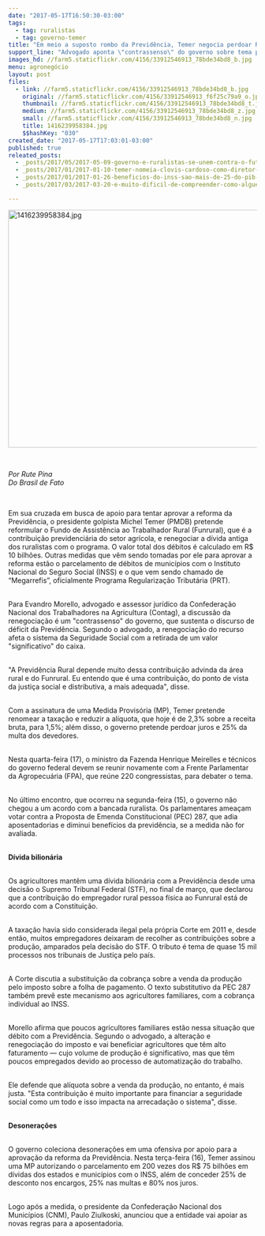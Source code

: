```yaml
---
date: "2017-05-17T16:50:30-03:00"
tags:
  - tag: ruralistas
  - tag: governo-temer
title: "Em meio a suposto rombo da Previdência, Temer negocia perdoar R$ 10 bi de ruralistas"
support_line: "Advogado aponta \"contrassenso\" do governo sobre tema porque retira \"valor significativo\" do caixa da Previdência rural."
images_hd: //farm5.staticflickr.com/4156/33912546913_78bde34bd8_b.jpg
menu: agronegócio
layout: post
files:
  - link: //farm5.staticflickr.com/4156/33912546913_78bde34bd8_b.jpg
    original: //farm5.staticflickr.com/4156/33912546913_f6f25c79a9_o.jpg
    thumbnail: //farm5.staticflickr.com/4156/33912546913_78bde34bd8_t.jpg
    medium: //farm5.staticflickr.com/4156/33912546913_78bde34bd8_z.jpg
    small: //farm5.staticflickr.com/4156/33912546913_78bde34bd8_n.jpg
    title: 1416239958384.jpg
    $$hashKey: "030"
created_date: "2017-05-17T17:03:01-03:00"
published: true
releated_posts:
  - _posts/2017/05/2017-05-09-governo-e-ruralistas-se-unem-contra-o-futuro-do-pais.md
  - _posts/2017/01/2017-01-10-temer-nomeia-clovis-cardoso-como-diretor-de-obtencao-de-terras-do-incra.md
  - _posts/2017/01/2017-01-26-beneficios-do-inss-sao-mais-de-25-do-pib-de-500-cidades-brasileiras.md
  - _posts/2017/03/2017-03-20-e-muito-dificil-de-compreender-como-alguem-pode-ter-a-coragem-de-apresentar-um-projeto-como-esse.md

---
```

<p><img alt="1416239958384.jpg" height="481" src="//farm5.staticflickr.com/4156/33912546913_78bde34bd8_b.jpg" width="700" /></p>

<p>&nbsp;</p>

<p><em>Por Rute Pina<br />
Do Brasil de Fato</em></p>

<p>&nbsp;</p>

<p>Em sua cruzada em busca de apoio para tentar aprovar a reforma da Previd&ecirc;ncia, o presidente golpista Michel Temer (PMDB) pretende reformular o Fundo de Assist&ecirc;ncia ao Trabalhador Rural (Funrural), que &eacute; a contribui&ccedil;&atilde;o previdenci&aacute;ria do setor agr&iacute;cola, e renegociar a d&iacute;vida antiga dos ruralistas com o programa. O valor total dos d&eacute;bitos &eacute; calculado em R$ 10 bilh&otilde;es. Outras medidas que v&ecirc;m sendo tomadas por ele para aprovar a reforma est&atilde;o o parcelamento de d&eacute;bitos de munic&iacute;pios com o Instituto Nacional do Seguro Social (INSS) e o que vem sendo chamado de &ldquo;Megarrefis&rdquo;, oficialmente Programa Regulariza&ccedil;&atilde;o Tribut&aacute;ria (PRT).</p>

<p><br />
Para Evandro Morello, advogado e assessor jur&iacute;dico da Confedera&ccedil;&atilde;o Nacional dos Trabalhadores na Agricultura (Contag), a discuss&atilde;o da renegocia&ccedil;&atilde;o &eacute; um &quot;contrassenso&quot; do governo, que sustenta o discurso de d&eacute;ficit da Previd&ecirc;ncia. Segundo o advogado, a renegocia&ccedil;&atilde;o do recurso afeta o sistema da Seguridade Social com a retirada de um valor &quot;significativo&quot; do caixa.</p>

<p><br />
&quot;A Previd&ecirc;ncia Rural depende muito dessa contribui&ccedil;&atilde;o advinda da &aacute;rea rural e do Funrural. Eu entendo que &eacute; uma contribui&ccedil;&atilde;o, do ponto de vista da justi&ccedil;a social e distributiva, a mais adequada&quot;, disse.</p>

<p><br />
Com a assinatura de uma Medida Provis&oacute;ria (MP), Temer pretende renomear a taxa&ccedil;&atilde;o e reduzir a al&iacute;quota, que hoje &eacute; de 2,3% sobre a receita bruta, para 1,5%; al&eacute;m disso, o governo pretende perdoar juros e 25% da multa dos devedores.</p>

<p><br />
Nesta quarta-feira (17), o ministro da Fazenda Henrique Meirelles e t&eacute;cnicos do governo federal devem se reunir novamente com a Frente Parlamentar da Agropecu&aacute;ria (FPA), que re&uacute;ne 220 congressistas, para debater o tema.</p>

<p><br />
No &uacute;ltimo encontro, que ocorreu na segunda-feira (15), o governo n&atilde;o chegou a um acordo com a bancada ruralista. Os parlamentares amea&ccedil;am votar contra a Proposta de Emenda Constitucional (PEC) 287, que adia aposentadorias e diminui benef&iacute;cios da previd&ecirc;ncia, se a medida n&atilde;o for avaliada.</p>

<p><br />
<strong>D&iacute;vida bilion&aacute;ria</strong></p>

<p><br />
Os agricultores mant&ecirc;m uma d&iacute;vida bilion&aacute;ria com a Previd&ecirc;ncia desde uma decis&atilde;o o Supremo Tribunal Federal (STF), no final de mar&ccedil;o, que declarou que a contribui&ccedil;&atilde;o do empregador rural pessoa f&iacute;sica ao Funrural est&aacute; de acordo com a Constitui&ccedil;&atilde;o.</p>

<p><br />
A taxa&ccedil;&atilde;o havia sido considerada ilegal pela pr&oacute;pria Corte em 2011 e, desde ent&atilde;o, muitos empregadores deixaram de recolher as contribui&ccedil;&otilde;es sobre a produ&ccedil;&atilde;o, amparados pela decis&atilde;o do STF. O tributo &eacute; tema de quase 15 mil processos nos tribunais de Justi&ccedil;a pelo pa&iacute;s.</p>

<p><br />
A Corte discutia a substitui&ccedil;&atilde;o da cobran&ccedil;a sobre a venda da produ&ccedil;&atilde;o pelo imposto sobre a folha de pagamento. O texto substitutivo da PEC 287 tamb&eacute;m prev&ecirc; este mecanismo aos agricultores familiares, com a cobran&ccedil;a individual ao INSS.</p>

<p><br />
Morello afirma que poucos agricultores familiares est&atilde;o nessa situa&ccedil;&atilde;o que d&eacute;bito com a Previd&ecirc;ncia. Segundo o advogado, a altera&ccedil;&atilde;o e renegocia&ccedil;&atilde;o do imposto e vai beneficiar agricultores que t&ecirc;m alto faturamento &mdash; cujo volume de produ&ccedil;&atilde;o &eacute; significativo, mas que t&ecirc;m poucos empregados devido ao processo de automatiza&ccedil;&atilde;o do trabalho.</p>

<p><br />
Ele defende que al&iacute;quota sobre a venda da produ&ccedil;&atilde;o, no entanto, &eacute; mais justa. &quot;Esta contribui&ccedil;&atilde;o &eacute; muito importante para financiar a seguridade social como um todo e isso impacta na arrecada&ccedil;&atilde;o o sistema&quot;, disse.</p>

<p><br />
<strong>Desonera&ccedil;&otilde;es</strong></p>

<p><br />
O governo coleciona desonera&ccedil;&otilde;es em uma ofensiva por apoio para a aprova&ccedil;&atilde;o da reforma da Previd&ecirc;ncia. Nesta ter&ccedil;a-feira (16), Temer assinou uma MP autorizando o parcelamento em 200 vezes dos R$ 75 bilh&otilde;es em d&iacute;vidas dos estados e munic&iacute;pios com o INSS, al&eacute;m de conceder 25% de desconto nos encargos, 25% nas multas e 80% nos juros.</p>

<p><br />
Logo ap&oacute;s a medida, o presidente da Confedera&ccedil;&atilde;o Nacional dos Munic&iacute;pios (CNM), Paulo Ziulkoski, anunciou que a entidade vai apoiar as novas regras para a aposentadoria.</p>

<p>&nbsp;</p>

<div class="webpki_lacunasoftware_com" id="webpki_lacunasoftware_com" style="display: none;">&nbsp;</div>
